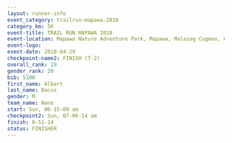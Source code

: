 ```yaml
---
layout: runner-info 
event_category: trailrun-mapawa-2018 
category_km: 5K 
event-title: TRAIL RUN MAPAWA 2018 
event-location: Mapawa Nature Adventure Park, Mapawa, Malasag Cugman, Cagayan de Oro Philippines 
event-logo: 
event-date: 2018-04-29 
checkpoint-name2: FINISH (T-2) 
overall_rank: 29
gender_rank: 20
bib: 5100
first_name: Albert
last_name: Bacus
gender: M
team_name: None
start: Sun, 06-15-00 am
checkpoint2: Sun, 07-06-14 am
finish: 0-51-14
status: FINISHER
---
```

